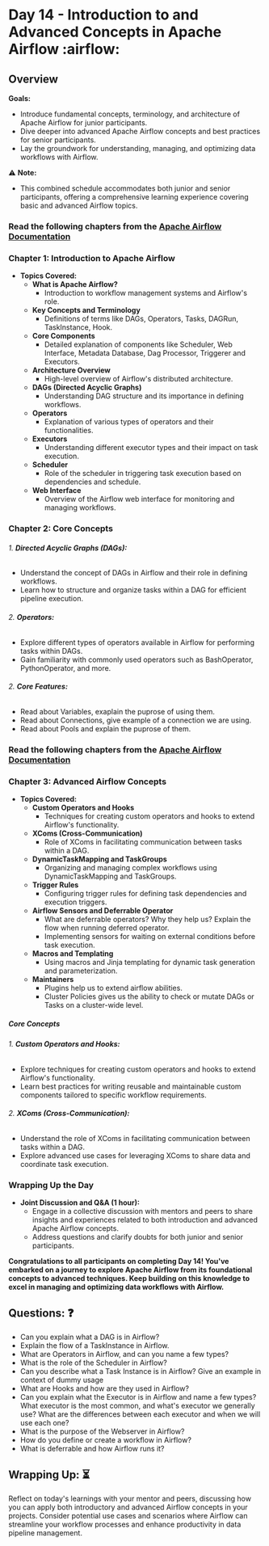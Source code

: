 # Day 14 - Introduction to and Advanced Concepts in Apache Airflow :airflow:

## Overview
**Goals:**
- Introduce fundamental concepts, terminology, and architecture of Apache Airflow for junior participants.
- Dive deeper into advanced Apache Airflow concepts and best practices for senior participants.
- Lay the groundwork for understanding, managing, and optimizing data workflows with Airflow.

:warning: **Note:**
- This combined schedule accommodates both junior and senior participants, offering a comprehensive learning experience covering basic and advanced Airflow topics.

### Read the following chapters from the [Apache Airflow Documentation](https://airflow.apache.org/docs/apache-airflow/stable/index.html)
### Chapter 1: Introduction to Apache Airflow

- **Topics Covered:**
  - **What is Apache Airflow?**
    - Introduction to workflow management systems and Airflow's role.
  - **Key Concepts and Terminology**
    - Definitions of terms like DAGs, Operators, Tasks, DAGRun, TaskInstance, Hook.
  - **Core Components**
    - Detailed explanation of components like Scheduler, Web Interface, Metadata Database, Dag Processor, Triggerer and Executors.
  - **Architecture Overview**
    - High-level overview of Airflow's distributed architecture.
  - **DAGs (Directed Acyclic Graphs)**
    - Understanding DAG structure and its importance in defining workflows.
  - **Operators**
    - Explanation of various types of operators and their functionalities.
  - **Executors**
    - Understanding different executor types and their impact on task execution.
  - **Scheduler**
    - Role of the scheduler in triggering task execution based on dependencies and schedule.
  - **Web Interface**
    - Overview of the Airflow web interface for monitoring and managing workflows.

### Chapter 2: Core Concepts

###### 1. **Directed Acyclic Graphs (DAGs):**
   - Understand the concept of DAGs in Airflow and their role in defining workflows.
   - Learn how to structure and organize tasks within a DAG for efficient pipeline execution.

###### 2. **Operators:**
   - Explore different types of operators available in Airflow for performing tasks within DAGs.
   - Gain familiarity with commonly used operators such as BashOperator, PythonOperator, and more.

###### 2. **Core Features:**
   - Read about Variables, exaplain the puprose of using them.
   - Read about Connections, give example of a connection we are using.
   - Read about Pools and explain the puprose of them.
### Read the following chapters from the [Apache Airflow Documentation](https://airflow.apache.org/docs/apache-airflow/stable/index.html)
### Chapter 3: Advanced Airflow Concepts

- **Topics Covered:**
  - **Custom Operators and Hooks**
    - Techniques for creating custom operators and hooks to extend Airflow's functionality.
  - **XComs (Cross-Communication)**
    - Role of XComs in facilitating communication between tasks within a DAG.
  - **DynamicTaskMapping and TaskGroups**
    - Organizing and managing complex workflows using DynamicTaskMapping and TaskGroups.
  - **Trigger Rules**
    - Configuring trigger rules for defining task dependencies and execution triggers.
  - **Airflow Sensors and Deferrable Operator**
    - What are deferrable operators? Why they help us? Explain the flow when running deferred operator.
    - Implementing sensors for waiting on external conditions before task execution.
  - **Macros and Templating**
    - Using macros and Jinja templating for dynamic task generation and parameterization.
  - **Maintainers**
    - Plugins help us to extend airflow abilities. 
    - Cluster Policies gives us the ability to check or mutate DAGs or Tasks on a cluster-wide level.

##### Core Concepts

###### 1. **Custom Operators and Hooks:**
   - Explore techniques for creating custom operators and hooks to extend Airflow's functionality.
   - Learn best practices for writing reusable and maintainable custom components tailored to specific workflow requirements.

###### 2. **XComs (Cross-Communication):**
   - Understand the role of XComs in facilitating communication between tasks within a DAG.
   - Explore advanced use cases for leveraging XComs to share data and coordinate task execution.

### Wrapping Up the Day

- **Joint Discussion and Q&A (1 hour):**
  - Engage in a collective discussion with mentors and peers to share insights and experiences related to both introduction and advanced Apache Airflow concepts.
  - Address questions and clarify doubts for both junior and senior participants.

**Congratulations to all participants on completing Day 14! You've embarked on a journey to explore Apache Airflow from its foundational concepts to advanced techniques. Keep building on this knowledge to excel in managing and optimizing data workflows with Airflow.**

## **Questions:** ❓
* Can you explain what a DAG is in Airflow?
* Explain the flow of a TaskInstance in Airflow.
* What are Operators in Airflow, and can you name a few types?
* What is the role of the Scheduler in Airflow?
* Can you describe what a Task Instance is in Airflow? Give an example in context of dummy usage
* What are Hooks and how are they used in Airflow?
* Can you explain what the Executor is in Airflow and name a few types? What executor is the most common, and what's executor we generally use? What are the differences between each executor and when we will use each one?
* What is the purpose of the Webserver in Airflow?
* How do you define or create a workflow in Airflow?
* What is deferrable and how Airflow runs it?

## **Wrapping Up:** :hourglass_flowing_sand:
Reflect on today's learnings with your mentor and peers, discussing how you can apply both introductory and advanced Airflow concepts in your projects. Consider potential use cases and scenarios where Airflow can streamline your workflow processes and enhance productivity in data pipeline management.
